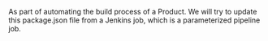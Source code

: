 As part of automating the build process of a Product.
We will try to update this package.json file from a Jenkins job, which is a parameterized pipeline job.
